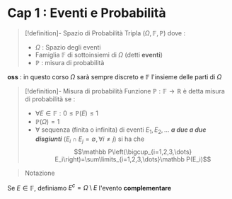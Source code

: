 # Cap 1 : Eventi e Probabilità

>[!definition]- Spazio di Probabilità
>Tripla $(\Omega,\mathbb F,\mathbb P)$ dove : 
>- $\Omega$ : Spazio degli eventi
>- Famiglia $\mathbb F$ di sottoinsiemi di $\Omega$ (detti **eventi**)
>- $\mathbb P$ : misura di probabilità

**oss** : in questo corso $\Omega$ sarà sempre discreto e $\mathbb F$ l'insieme delle parti di $\Omega$

>[!definition]- Misura di probabilità
>Funzione $\mathbb P:\mathbb F\to\mathbb R$ è detta misura di probabilità se : 
>- $\forall E\in \mathbb F : 0\leq\mathbb P(E)\leq 1$
>- $\mathbb P(\Omega)=1$
>- $\forall$ sequenza (finita o infinita) di eventi $E_1,E_2,\dots$ ***a due a due disgiunti*** ($E_i\cap E_j=\emptyset,\forall i\neq j$) si ha che $$\mathbb P\left(\bigcup_{i=1,2,3,\dots} E_i\right)=\sum\limits_{i=1,2,3,\dots}\mathbb P(E_i)$$

> Notazione

Se $E\in\mathbb F$, definiamo $E^c=\Omega\setminus E$ l'evento **complementare**

